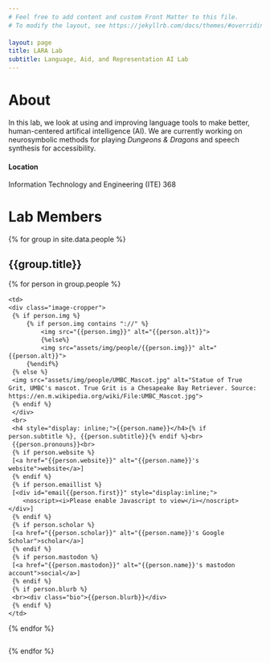 ```yaml
---
# Feel free to add content and custom Front Matter to this file.
# To modify the layout, see https://jekyllrb.com/docs/themes/#overriding-theme-defaults

layout: page
title: LARA Lab
subtitle: Language, Aid, and Representation AI Lab
---
```

# About
In this lab, we look at using and improving language tools to make better, human-centered artifical intelligence (AI). We are currently working on neurosymbolic methods for playing <i>Dungeons &amp; Dragons</i> and speech synthesis for accessibility.


#### Location
Information Technology and Engineering (ITE) 368



# Lab Members


{% for group in site.data.people %}
<h2> {{group.title}} </h2>
<div id="table-wrapper">
<div id="table-scroll">
<table id="data">

  <tbody>
  <tr>
  {% for person in group.people %}
  
	<td>
	<div class="image-cropper">
	 {% if person.img %}
		 {% if person.img contains "://" %}
			 <img src="{{person.img}}" alt="{{person.alt}}">
			 {%else%}
			 <img src="assets/img/people/{{person.img}}" alt="{{person.alt}}">
		 {%endif%}
	 {% else %}
	 <img src="assets/img/people/UMBC_Mascot.jpg" alt="Statue of True Grit, UMBC's mascot. True Grit is a Chesapeake Bay Retriever. Source: https://en.m.wikipedia.org/wiki/File:UMBC_Mascot.jpg">
	 {% endif %} 
	 </div>
	 <br>
	 <h4 style="display: inline;">{{person.name}}</h4>{% if person.subtitle %}, {{person.subtitle}}{% endif %}<br>
	 {{person.pronouns}}<br>
	 {% if person.website %}
	 [<a href="{{person.website}}" alt="{{person.name}}'s website">website</a>]
	 {% endif %}
	 {% if person.emaillist %}
	 [<div id="email{{person.first}}" style="display:inline;"> 
		<noscript><i>Please enable Javascript to view</i></noscript>
	</div>]
	 {% endif %}
	 {% if person.scholar %}
	 [<a href="{{person.scholar}}" alt="{{person.name}}'s Google Scholar">scholar</a>]
	 {% endif %}
	 {% if person.mastodon %}
	 [<a href="{{person.mastodon}}" alt="{{person.name}}'s mastodon account">social</a>]
	 {% endif %}
	 {% if person.blurb %}
	 <br><div class="bio">{{person.blurb}}</div>
	 {% endif %}
	</td>
	
  
  {% endfor %}
  </tr>
</tbody>
</table>
</div>
</div>
{% endfor %}
